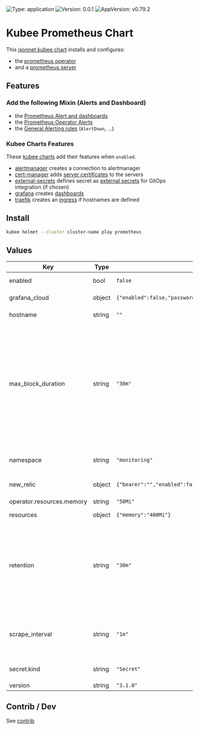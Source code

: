 

[//]: # (README.md generated by gotmpl. DO NOT EDIT.)

![Type: application](https://img.shields.io/badge/Type-application-informational?style=flat-square) ![Version: 0.0.1](https://img.shields.io/badge/Version-0.0.1-informational?style=flat-square) ![AppVersion: v0.79.2](https://img.shields.io/badge/AppVersion-v0.79.2-informational?style=flat-square)

# Kubee Prometheus Chart

This [jsonnet kubee chart](https://github.com/EraldyHq/kubee/blob/main/docs/site/jsonnet-chart.md) installs and configures:
* the [prometheus operator](https://prometheus-operator.dev/)
* and a [prometheus server](https://prometheus.io/)

## Features

### Add the following Mixin (Alerts and Dashboard)

* the [Prometheus Alert and dashboards](https://monitoring.mixins.dev/prometheus/#dashboards)
* the [Prometheus Operator Alerts](https://monitoring.mixins.dev/prometheus-operator/)
* the [General Alerting rules](https://runbooks.prometheus-operator.dev/runbooks/general/) (`AlertDown`, ...)

### Kubee Charts Features

  These [kubee charts](https://github.com/EraldyHq/kubee/blob/main/docs/site/kubee-helmet-chart.md) add their features when `enabled`.

* [alertmanager](https://github.com/EraldyHq/kubee/blob/main/charts/alertmanager/README.md) creates a connection to alertmanager
* [cert-manager](https://github.com/EraldyHq/kubee/blob/main/charts/cert-manager/README.md) adds [server certificates](https://cert-manager.io/docs/usage/certificate/) to the servers
* [external-secrets](https://github.com/EraldyHq/kubee/blob/main/charts/external-secrets/README.md) defines secret as [external secrets](https://external-secrets.io/latest/introduction/getting-started/#create-your-first-externalsecret) for GitOps integration (if chosen)
* [grafana](https://github.com/EraldyHq/kubee/blob/main/charts/grafana/README.md) creates [dashboards](https://grafana.com/grafana/dashboards/)
* [traefik](https://github.com/EraldyHq/kubee/blob/main/charts/traefik/README.md) creates an [ingress](https://kubernetes.io/docs/concepts/services-networking/ingress/) if hostnames are defined

## Install

```bash
kubee helmet --cluster cluster-name play prometheus
```

## Values

| Key | Type | Default | Description |
|-----|------|---------|-------------|
| enabled | bool | `false` | Boolean to indicate that this chart is or will be installed in the cluster |
| grafana_cloud | object | `{"enabled":false,"password":"","relabel_keep_regex":"","username":""}` | Grafana cloud remote write prometheus integration |
| hostname | string | `""` | The public hostname. If not empty, an ingress is added |
| max_block_duration | string | `"30m"` | The duration that Prometheus keeps the data in memory. The default is 2h. If the value is 2h, no arguments is applied. It's the prometheus tsdb server argument --storage.tsdb.max-block-duration=2h) Note that the default value is * 1h for the prometheus query ui * 1h for the grafana explore panel (ie last hour) * 15m for Kubernetes dashboard * 24h for Headlamp We chose 30m to be below the target of 400Mi memory size with kubernetes monitoring installed |
| namespace | string | `"monitoring"` | The installation namespace. used by clients such as the Grafana Chart to create the data source URI |
| new_relic | object | `{"bearer":"","enabled":false,"relabel_keep_regex":""}` | New relic remote write prometheus integration |
| operator.resources.memory | string | `"50Mi"` | Prometheus Operator max memory |
| resources | object | `{"memory":"400Mi"}` | Prometheus Server Memory Limit |
| retention | string | `"30m"` | Retention. How long to retain data (it's the prometheus server argument storage.tsdb.retention.time=24h). Data in memory is 2 hour old, by setting retention to 2h, we don't allow to query data over 2 hours and to load data in memory The default is 24h. Why 30m? Equal to max_block_duration so that we are sure that we will not increase memory of the prometheus pod |
| scrape_interval | string | `"1m"` | The default scrape interval for target It does influence memory as Prometheus keeps by default 2 hours of scraping in memory (max_block_duration) Default was 30s. |
| secret.kind | string | `"Secret"` | Kind of secret created Values supported are `Secret` or `ExternalSecret` |
| version | string | `"3.1.0"` | The [prometheus version](https://github.com/prometheus/prometheus/releases) |

## Contrib / Dev

See [contrib](contrib/contrib.md)

